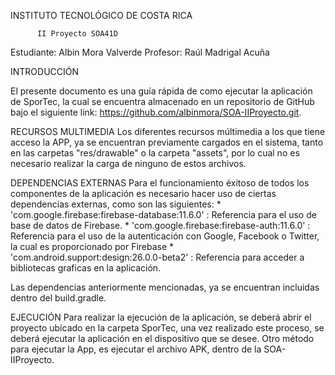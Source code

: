   INSTITUTO TECNOLÓGICO DE COSTA RICA

          II Proyecto SOA41D

  Estudiante:  Albin Mora Valverde
  Profesor:    Raúl Madrigal Acuña


  INTRODUCCIÓN

  El presente documento es una guía rápida de como ejecutar la aplicación de SporTec,
  la cual se encuentra almacenado en un repositorio de GitHub bajo el siguiente link:
  https://github.com/albinmora/SOA-IIProyecto.git.

  RECURSOS MULTIMEDIA
  Los diferentes recursos múltimedia a los que tiene acceso la APP, ya se encuentran
  previamente cargados en el sistema, tanto en las carpetas "res/drawable" o la carpeta
  "assets", por lo cual no es necesario realizar la carga de ninguno de estos archivos.

  DEPENDENCIAS EXTERNAS
  Para el funcionamiento éxitoso de todos los componentes de la aplicación es necesario
  hacer uso de ciertas dependencias externas, como son las siguientes:
        * 'com.google.firebase:firebase-database:11.6.0' : Referencia para el uso de
        base de datos de Firebase.
        * 'com.google.firebase:firebase-auth:11.6.0' : Referencia para el uso de la
        autenticación con Google, Facebook o Twitter, la cual es proporcionado por
        Firebase
        * 'com.android.support:design:26.0.0-beta2' : Referencia para acceder a bibliotecas
        graficas en la aplicación.

  Las dependencias anteriormente mencionadas, ya se encuentran incluidas dentro del build.gradle.


  EJECUCIÓN
  Para realizar la ejecución de la aplicación, se deberá abrir el proyecto ubicado en la carpeta
  SporTec, una vez realizado este proceso, se deberá ejecutar la aplicación en el dispositivo que
  se desee.
  Otro método para ejecutar la App, es ejecutar el archivo APK, dentro de la SOA-IIProyecto.



  
